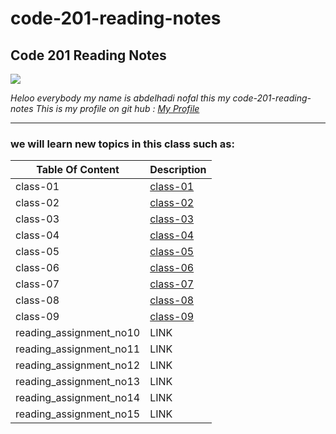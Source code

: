 # code-201-reading-notes
## **Code 201 Reading Notes**

![](http://news.efinancialcareers.com/binaries/content/gallery/efinancial-careers/articles/2019/03/programmer.jpg)

_Heloo everybody my name is abdelhadi nofal this my code-201-reading-notes_
_This is my profile on git hub : [My Profile](https://github.com/abdelhadi-nofal)_
 
 ***
 
### we will learn new topics in this class such as:





 | Table Of Content                    | Description                                                                  |
 | ---------------------               | -----------                                                                  |
 | class-01                            | [class-01](https://abdelhadi-nofal.github.io/code-201/class-01)              |
 | class-02                            | [class-02](https://abdelhadi-nofal.github.io/code-201/class-02)              |
 | class-03                            | [class-03](https://abdelhadi-nofal.github.io/code-201/class-03)              | 
 | class-04                            | [class-04](https://abdelhadi-nofal.github.io/code-201/class-04)              |
 | class-05                            | [class-05](https://abdelhadi-nofal.github.io/code-201/class-05)              |
 | class-06                            | [class-06](https://abdelhadi-nofal.github.io/code-201/class-06)              |
 | class-07                            | [class-07](https://abdelhadi-nofal.github.io/code-201/class-07)              |
 | class-08                            | [class-08](https://abdelhadi-nofal.github.io/code-201/class-08)              |
 | class-09                            | [class-09](https://abdelhadi-nofal.github.io/code-201/class-09)                                      |
 | reading_assignment_no10             | LINK                                                                         |   
 | reading_assignment_no11             | LINK                                                                         |
 | reading_assignment_no12             | LINK                                                                         |
 | reading_assignment_no13             | LINK                                                                         |
 | reading_assignment_no14             | LINK                                                                         |
 | reading_assignment_no15             | LINK                                                                         |
